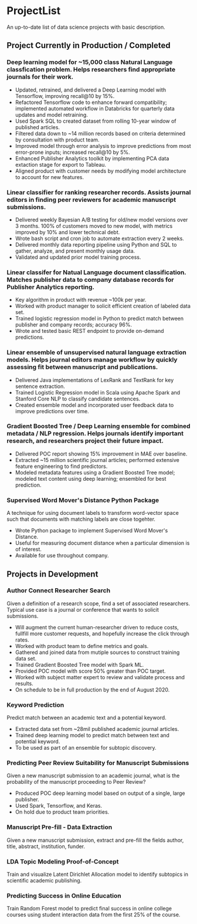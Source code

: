 # ProjectList
An up-to-date list of data science projects with basic description.

## Project Currently in Production / Completed
### Deep learning model for ~15,000 class Natural Language classfication problem. Helps researchers find appropriate journals for their work.
* Updated, retrained, and delivered a Deep Learning model with Tensorflow, improving recall@10 by 15%.
* Refactored Tensorflow code to enhance forward compatibility; implemented automated workflow in Databricks for quarterly data updates and model retraining.
* Used Spark SQL to created dataset from rolling 10-year window of published articles.
* Filtered data down to ~14 million records based on criteria determined by consultation with product team.
* Improved model through error analysis to improve predictions from most error-prone inputs; increased recall@10 by 5%.
* Enhanced Publisher Analytics toolkit by implementing PCA data extaction stage for export to Tableau. 
* Aligned product with customer needs by modifying model architecture to account for new features.

### Linear classifier for ranking researcher records. Assists journal editors in finding peer reviewers for academic manuscript submissions.
* Delivered weekly Bayesian A/B testing for old/new model versions over 3 months. 100% of customers moved to new model, with metrics improved by 10% and lower technical debt.
* Wrote bash script and cron job to automate extraction every 2 weeks.
* Delivered monthly data reporting pipeline using Python and SQL to gather, analyze, and present monthly usage data.
* Validated and updated prior model training process.

### Linear classifer for Natual Language document classification. Matches publisher data to company database records for Publisher Analytics reporting.
* Key algorithm in product with revenue ~100k per year.
* Worked with product manager to solicit efficient creation of labeled data set.
* Trained logistic regression model in Python to predict match between publisher and company records; accuracy 96%.
* Wrote and tested basic REST endpoint to provide on-demand predictions.

### Linear ensemble of unsupervised natural language extraction models. Helps journal editors manage workflow by quickly assessing fit between manuscript and publications. 
* Delivered Java implementations of LexRank and TextRank for key sentence extraction. 
* Trained Logistic Regression model in Scala using Apache Spark and Stanford Core NLP to classify candidate sentences.
* Created ensemble model and incorporated user feedback data to improve predictions over time.

### Gradient Boosted Tree / Deep Learning ensemble for combined metadata / NLP regression. Helps journals identify important research, and researchers project their future impact. 
* Delivered POC report showing 15% improvement in MAE over baseline.
* Extracted ~15 million scientific journal articles; performed extensive feature engineering to find predictors.
* Modeled metadata features using a Gradient Boosted Tree model; modeled text content using deep learning; ensembled for best prediction.

### Supervised Word Mover's Distance Python Package
A technique for using document labels to transform word-vector space such that documents with matching labels are close togehter.
* Wrote Python package to implement Supervised Word Mover's Distance.
* Useful for measuring document distance when a particular dimension is of interest.
* Available for use throughout company.

## Projects in Development
### Author Connect Researcher Search
Given a definition of a research scope, find a set of associated researchers. Typical use case is a journal or conference that wants to solicit submissions.
* Will augment the current human-researcher driven to reduce costs, fullfill more customer requests, and hopefully increase the click through rates.
* Worked with product team to define metrics and goals.
* Gathered and joined data from mutiple sources to construct training data set.
* Trained Gradient Boosted Tree model with Spark ML.
* Provided POC model with score 50% greater than POC target.
* Worked with subject matter expert to review and validate process and results.
* On schedule to be in full production by the end of August 2020.

### Keyword Prediction
Predict match between an academic text and a potential keyword.
* Extracted data set from ~28mil published academic journal articles.
* Trained deep learning model to predict match between text and potential keyword.
* To be used as part of an ensemble for subtopic discovery.

### Predicting Peer Review Suitability for Manuscript Submissions
Given a new manuscript submission to an academic journal, what is the probability of the manuscript proceeding to Peer Review?
* Produced POC deep learning model based on output of a single, large publisher.
* Used Spark, Tensorflow, and Keras.
* On hold due to product team priorities.

### Manuscript Pre-fill - Data Extraction
Given a new manuscript submission, extract and pre-fill the fields author, title, abstract, institution, funder.

### LDA Topic Modeling Proof-of-Concept
Train and visualize Latent Dirichlet Allocation model to identify subtopics in scientific academic publishing.

### Predicting Success in Online Education
Train Random Forest model to predict final success in online college courses using student interaction data from the first 25% of the course.
